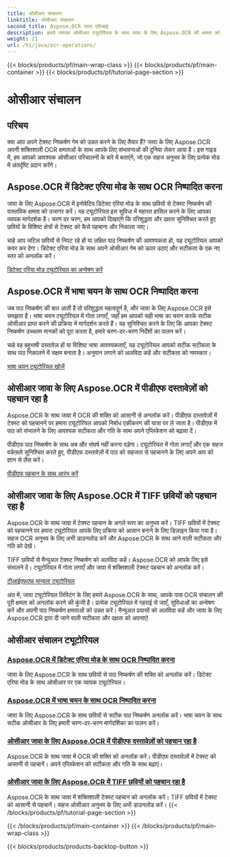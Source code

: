 ```yaml
---
title: ओसीआर संचालन
linktitle: ओसीआर संचालन
second_title: Aspose.OCR जावा एपीआई
description: हमारे व्यापक ओसीआर ट्यूटोरियल के साथ जावा के लिए Aspose.OCR की क्षमता को अनलॉक करें। बस कुछ ही चरणों में डिटेक्ट एरिया मोड, भाषा चयन, पीडीएफ और टीआईएफएफ पहचान सीखें!
weight: 21
url: /hi/java/ocr-operations/
---
```


{{< blocks/products/pf/main-wrap-class >}}
{{< blocks/products/pf/main-container >}}
{{< blocks/products/pf/tutorial-page-section >}}

# ओसीआर संचालन

## परिचय

क्या आप अपने टेक्स्ट निष्कर्षण गेम को उन्नत करने के लिए तैयार हैं? जावा के लिए Aspose.OCR अपनी शक्तिशाली OCR क्षमताओं के साथ आपके लिए संभावनाओं की दुनिया लेकर आया है। इस गाइड में, हम आपको आवश्यक ओसीआर परिचालनों के बारे में बताएंगे, जो एक सहज अनुभव के लिए प्रत्येक मोड में अंतर्दृष्टि प्रदान करेंगे।

## Aspose.OCR में डिटेक्ट एरिया मोड के साथ OCR निष्पादित करना

जावा के लिए Aspose.OCR में इनोवेटिव डिटेक्ट एरिया मोड के साथ छवियों से टेक्स्ट निष्कर्षण की वास्तविक क्षमता को उजागर करें। यह ट्यूटोरियल इस सुविधा में महारत हासिल करने के लिए आपका व्यापक मार्गदर्शक है। चरण दर चरण, हम आपको दिखाएंगे कि परिशुद्धता और दक्षता सुनिश्चित करते हुए छवियों के विशिष्ट क्षेत्रों से टेक्स्ट को कैसे पहचाना और निकाला जाए।

चाहे आप जटिल छवियों से निपट रहे हों या लक्षित पाठ निष्कर्षण की आवश्यकता हो, यह ट्यूटोरियल आपको कवर कर देगा। डिटेक्ट एरिया मोड के साथ अपने ओसीआर गेम को ऊपर उठाएं और सटीकता के एक नए स्तर को अनलॉक करें।

[डिटेक्ट एरिया मोड ट्यूटोरियल का अन्वेषण करें](./perform-ocr-detect-areas-mode/)

## Aspose.OCR में भाषा चयन के साथ OCR निष्पादित करना

जब पाठ निष्कर्षण की बात आती है तो परिशुद्धता महत्वपूर्ण है, और जावा के लिए Aspose.OCR इसे समझता है। भाषा चयन ट्यूटोरियल में गोता लगाएँ, जहाँ हम आपको सही भाषा का चयन करके सटीक ओसीआर प्राप्त करने की प्रक्रिया में मार्गदर्शन करते हैं। यह सुनिश्चित करने के लिए कि आपका टेक्स्ट निष्कर्षण उच्चतम मानकों को पूरा करता है, हमारे चरण-दर-चरण निर्देशों का पालन करें।

चाहे वह बहुभाषी दस्तावेज़ हों या विशिष्ट भाषा आवश्यकताएँ, यह ट्यूटोरियल आपको सटीक सटीकता के साथ पाठ निकालने में सक्षम बनाता है। अनुमान लगाने को अलविदा कहें और सटीकता को नमस्कार।

[भाषा चयन ट्यूटोरियल खोजें](./perform-ocr-language-selection/)

## ओसीआर जावा के लिए Aspose.OCR में पीडीएफ दस्तावेज़ों को पहचान रहा है

Aspose.OCR के साथ जावा में OCR की शक्ति को आसानी से अनलॉक करें। पीडीएफ दस्तावेज़ों में टेक्स्ट को पहचानने पर हमारा ट्यूटोरियल आपको निर्बाध एकीकरण की यात्रा पर ले जाता है। पीडीएफ में पाठ को संभालने के लिए आवश्यक सटीकता और गति के साथ अपने एप्लिकेशन को बढ़ावा दें।

पीडीएफ पाठ निष्कर्षण के साथ अब और संघर्ष नहीं करना पड़ेगा। ट्यूटोरियल में गोता लगाएँ और एक सहज वर्कफ़्लो सुनिश्चित करते हुए, पीडीएफ दस्तावेज़ों में पाठ को सहजता से पहचानने के लिए अपने आप को ज्ञान से लैस करें।

[पीडीएफ पहचान के साथ आरंभ करें](./recognize-pdf/)

## ओसीआर जावा के लिए Aspose.OCR में TIFF छवियों को पहचान रहा है

Aspose.OCR के साथ जावा में टेक्स्ट पहचान के अगले स्तर का अनुभव करें। TIFF छवियों में टेक्स्ट को पहचानने पर हमारा ट्यूटोरियल आपके लिए प्रक्रिया को आसान बनाने के लिए डिज़ाइन किया गया है। सहज OCR अनुभव के लिए अभी डाउनलोड करें और Aspose.OCR के साथ आने वाली सटीकता और गति को देखें।

TIFF छवियों से मैन्युअल टेक्स्ट निष्कर्षण को अलविदा कहें। Aspose.OCR को आपके लिए इसे संभालने दें। ट्यूटोरियल में गोता लगाएँ और जावा में शक्तिशाली टेक्स्ट पहचान को अनलॉक करें।

[टीआईएफएफ मान्यता ट्यूटोरियल](./recognize-tiff/)

अंत में, जावा ट्यूटोरियल लिस्टिंग के लिए हमारे Aspose.OCR के साथ, आपके पास OCR संचालन की पूरी क्षमता को अनलॉक करने की कुंजी है। प्रत्येक ट्यूटोरियल में गहराई से जाएँ, सुविधाओं का अन्वेषण करें और अपनी पाठ निष्कर्षण क्षमताओं को उन्नत करें। मैन्युअल प्रयासों को अलविदा कहें और जावा के लिए Aspose.OCR द्वारा दी जाने वाली सटीकता और दक्षता को अपनाएं!
## ओसीआर संचालन ट्यूटोरियल
### [Aspose.OCR में डिटेक्ट एरिया मोड के साथ OCR निष्पादित करना](./perform-ocr-detect-areas-mode/)
जावा के लिए Aspose.OCR के साथ छवियों से पाठ निष्कर्षण की शक्ति को अनलॉक करें। डिटेक्ट एरिया मोड के साथ ओसीआर पर एक व्यापक ट्यूटोरियल।
### [Aspose.OCR में भाषा चयन के साथ OCR निष्पादित करना](./perform-ocr-language-selection/)
जावा के लिए Aspose.OCR के साथ छवियों से सटीक पाठ निष्कर्षण अनलॉक करें। भाषा चयन के साथ सटीक ओसीआर के लिए हमारी चरण-दर-चरण मार्गदर्शिका का पालन करें।
### [ओसीआर जावा के लिए Aspose.OCR में पीडीएफ दस्तावेज़ों को पहचान रहा है](./recognize-pdf/)
Aspose.OCR के साथ जावा में OCR की शक्ति को अनलॉक करें। पीडीएफ दस्तावेज़ों में टेक्स्ट को आसानी से पहचानें। अपने एप्लिकेशन को सटीकता और गति के साथ बढ़ाएं।
### [ओसीआर जावा के लिए Aspose.OCR में TIFF छवियों को पहचान रहा है](./recognize-tiff/)
Aspose.OCR के साथ जावा में शक्तिशाली टेक्स्ट पहचान को अनलॉक करें। TIFF छवियों में टेक्स्ट को आसानी से पहचानें। सहज ओसीआर अनुभव के लिए अभी डाउनलोड करें।
{{< /blocks/products/pf/tutorial-page-section >}}

{{< /blocks/products/pf/main-container >}}
{{< /blocks/products/pf/main-wrap-class >}}

{{< blocks/products/products-backtop-button >}}
